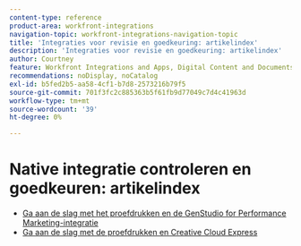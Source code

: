 ```yaml
---
content-type: reference
product-area: workfront-integrations
navigation-topic: workfront-integrations-navigation-topic
title: 'Integraties voor revisie en goedkeuring: artikelindex'
description: 'Integraties voor revisie en goedkeuring: artikelindex'
author: Courtney
feature: Workfront Integrations and Apps, Digital Content and Documents
recommendations: noDisplay, noCatalog
exl-id: b5fed2b5-aa58-4cf1-b7d8-2573216b79f5
source-git-commit: 701f3fc2c885363b5f61fb9d77049c7d4c41963d
workflow-type: tm+mt
source-wordcount: '39'
ht-degree: 0%

---
```


# Native integratie controleren en goedkeuren: artikelindex

* [Ga aan de slag met het proefdrukken en de GenStudio for Performance Marketing-integratie](/help/quicksilver/workfront-integrations-and-apps/review-and-approval-integrations/wf-proof-and-genstudio.md)
* [Ga aan de slag met de proefdrukken en Creative Cloud Express](/help/quicksilver/workfront-integrations-and-apps/review-and-approval-integrations/wf-proof-and-express.md)
<!--* [Get started with the proofing and Frame.io integration](/help/quicksilver/review-and-approve-work/native-integrations/frame-io/get-started-with-frame-integration.md)
* [Frame.io integration overview](/help/quicksilver/review-and-approve-work/native-integrations/frame-io/frame-int-overview.md)-->